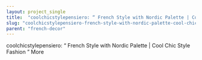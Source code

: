 ```yaml
---
layout: project_single
title:  "coolchicstylepensiero: “ French Style with Nordic Palette | Cool Chic Style Fashion ”                                                                                                                                                                 "
slug: "coolchicstylepensiero-french-style-with-nordic-palette-cool-chic-style-fashion-more"
parent: "french-decor"
---
```

coolchicstylepensiero: “ French Style with Nordic Palette | Cool Chic Style Fashion ”                                                                                                                                                                                 More